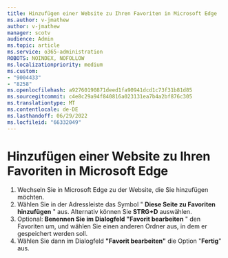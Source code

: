 ```yaml
---
title: Hinzufügen einer Website zu Ihren Favoriten in Microsoft Edge
ms.author: v-jmathew
author: v-jmathew
manager: scotv
audience: Admin
ms.topic: article
ms.service: o365-administration
ROBOTS: NOINDEX, NOFOLLOW
ms.localizationpriority: medium
ms.custom:
- "9004433"
- "8258"
ms.openlocfilehash: a92760190871deed1fa90941dcd1c73f31b81d85
ms.sourcegitcommit: c4e8c29a94f840816a023131ea7b4a2bf876c305
ms.translationtype: MT
ms.contentlocale: de-DE
ms.lasthandoff: 06/29/2022
ms.locfileid: "66332049"
---
```

# <a name="add-a-site-to-your-favorites-in-microsoft-edge"></a>Hinzufügen einer Website zu Ihren Favoriten in Microsoft Edge

1. Wechseln Sie in Microsoft Edge zu der Website, die Sie hinzufügen möchten.
2. Wählen Sie in der Adressleiste das Symbol " **Diese Seite zu Favoriten hinzufügen** " aus. Alternativ können Sie **STRG+D** auswählen.
3. Optional: **Benennen Sie im Dialogfeld "Favorit bearbeiten** " den Favoriten um, und wählen Sie einen anderen Ordner aus, in dem er gespeichert werden soll.
4. Wählen Sie dann im Dialogfeld **"Favorit bearbeiten"** die Option "**Fertig**" aus.
